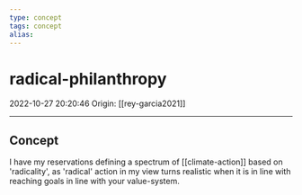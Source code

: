 ```yaml
---
type: concept
tags: concept
alias:
---
```


# radical-philanthropy

2022-10-27 20:20:46
Origin: [[rey-garcia2021]]

---

## Concept

I have my reservations defining a spectrum of [[climate-action]] based on 'radicality', as 'radical' action in my view turns realistic when it is in line with reaching goals in line with your value-system.
